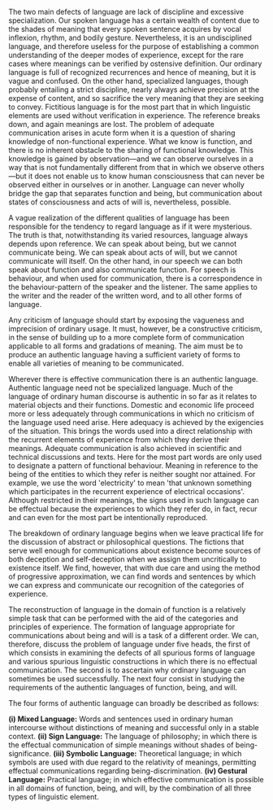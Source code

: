The two main defects of language are lack of discipline and excessive specialization. Our spoken language has a certain wealth of content due to the shades of meaning that every spoken sentence acquires by vocal inflexion, rhythm, and bodily gesture. Nevertheless, it is an undisciplined language, and therefore useless for the purpose of establishing a common understanding of the deeper modes of experience, except for the rare cases where meanings can be verified by ostensive definition. Our ordinary language is full of recognized recurrences and hence of meaning, but it is vague and confused. On the other hand, specialized languages, though probably entailing a strict discipline, nearly always achieve precision at the expense of content, and so sacrifice the very meaning that they are seeking to convey. Fictitious language is for the most part that in which linguistic elements are used without verification in experience. The reference breaks down, and again meanings are lost. The problem of adequate communication arises in acute form when it is a question of sharing knowledge of non-functional experience. What we know is function, and there is no inherent obstacle to the sharing of functional knowledge. This knowledge is gained by observation—and we can observe ourselves in a way that is not fundamentally different from that in which we observe others—but it does not enable us to know human consciousness that can never be observed either in ourselves or in another. Language can never wholly bridge the gap that separates function and being, but communication about states of consciousness and acts of will is, nevertheless, possible. 

A vague realization of the different qualities of language has been responsible for the tendency to regard language as if it were mysterious. The truth is that, notwithstanding its varied resources, language always depends upon reference. We can speak about being, but we cannot communicate being. We can speak about acts of will, but we cannot communicate will itself. On the other hand, in our speech we can both speak about function and also communicate function. For speech is behaviour, and when used for communication, there is a correspondence in the behaviour-pattern of the speaker and the listener. The same applies to the writer and the reader of the written word, and to all other forms of language. 

Any criticism of language should start by exposing the vagueness and imprecision of ordinary usage. It must, however, be a constructive criticism, in the sense of building up to a more complete form of communication applicable to all forms and gradations of meaning. The aim must be to produce an authentic language having a sufficient variety of forms to enable all varieties of meaning to be communicated. 

Wherever there is effective communication there is an authentic language. Authentic language need not be specialized language. Much of the language of ordinary human discourse is authentic in so far as it relates to material objects and their functions. Domestic and economic life proceed more or less adequately through communications in which no criticism of the language used need arise. Here adequacy is achieved by the exigencies of the situation. This brings the words used into a direct relationship with the recurrent elements of experience from which they derive their meanings. Adequate communication is also achieved in scientific and technical discussions and texts. Here for the most part words are only used to designate a pattern of functional behaviour. Meaning in reference to the being of the entities to which they refer is neither sought nor attained. For example, we use the word 'electricity' to mean 'that unknown something which participates in the recurrent experience of electrical occasions'. Although restricted in their meanings, the signs used in such language can be effectual because the experiences to which they refer do, in fact, recur and can even for the most part be intentionally reproduced. 

The breakdown of ordinary language begins when we leave practical life for the discussion of abstract or philosophical questions. The fictions that serve well enough for communications about existence become sources of both deception and self-deception when we assign them uncritically to existence itself. We find, however, that with due care and using the method of progressive approximation, we can find words and sentences by which we can express and communicate our recognition of the categories of experience. 

The reconstruction of language in the domain of function is a relatively simple task that can be performed with the aid of the categories and principles of experience. The formation of language appropriate for communications about being and will is a task of a different order. We can, therefore, discuss the problem of language under five heads, the first of which consists in examining the defects of all spurious forms of language and various spurious linguistic constructions in which there is no effectual communication. The second is to ascertain why ordinary language can sometimes be used successfully. The next four consist in studying the requirements of the authentic languages of function, being, and will. 

The four forms of authentic language can broadly be described as follows: 

**(i) Mixed Language:** Words and sentences used in ordinary human intercourse without distinctions of meaning and successful only in a stable context. 
**(ii) Sign Language:** The language of philosophy; in which there is the effectual communication of simple meanings without shades of being-significance. 
**(iii) Symbolic Language:** Theoretical language; in which symbols are used with due regard to the relativity of meanings, permitting effectual communications regarding being-discrimination. 
**(iv) Gestural Language:** Practical language; in which effective communication is possible in all domains of function, being, and will, by the combination of all three types of linguistic element.